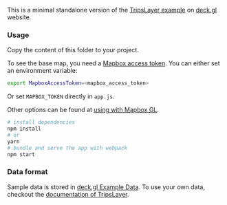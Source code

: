 This is a minimal standalone version of the [TripsLayer example](https://deck.gl/#/examples/custom-layers/trip-routes)
on [deck.gl](http://deck.gl) website.

### Usage

Copy the content of this folder to your project. 

To see the base map, you need a [Mapbox access token](https://docs.mapbox.com/help/how-mapbox-works/access-tokens/). You can either set an environment variable:

```bash
export MapboxAccessToken=<mapbox_access_token>
```

Or set `MAPBOX_TOKEN` directly in `app.js`.

Other options can be found at [using with Mapbox GL](../../../docs/get-started/using-with-mapbox-gl.md).

```bash
# install dependencies
npm install
# or
yarn
# bundle and serve the app with webpack
npm start
```

### Data format
Sample data is stored in [deck.gl Example Data](https://github.com/visgl/deck.gl-data/tree/master/examples/trips). To use your own data, checkout
the [documentation of TripsLayer](https://github.com/visgl/deck.gl/tree/master/modules/experimental-layers/src/trips-layer).
